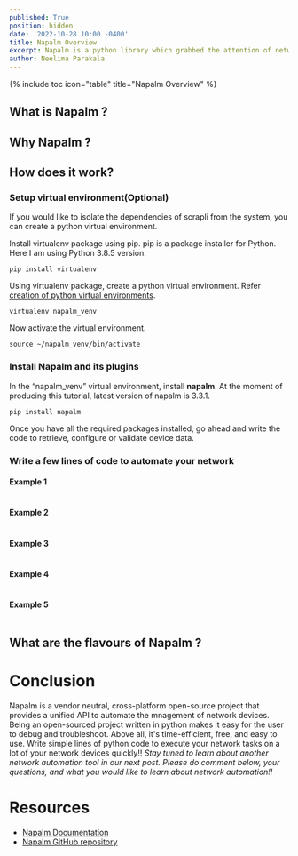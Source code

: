 ```yaml
---
published: True
position: hidden
date: '2022-10-28 10:00 -0400'
title: Napalm Overview
excerpt: Napalm is a python library which grabbed the attention of network engineers. Learn more about it and take a look how you could manage cisco devices with it.
author: Neelima Parakala
---
```

{% include toc icon="table" title="Napalm Overview" %}



## What is Napalm ?


## Why Napalm ?

       
## How does it work?

### Setup virtual environment(Optional)

If you would like to isolate the dependencies of scrapli from the system, you can create a python virtual environment.

Install virtualenv package using pip. pip is a package installer for Python. Here I am using Python 3.8.5 version.
```
pip install virtualenv
```
Using virtualenv package, create a python virtual environment.
Refer [creation of python virtual environments](https://docs.python.org/3/library/venv.html).
```
virtualenv napalm_venv
```
Now activate the virtual environment.
```
source ~/napalm_venv/bin/activate
```
### Install Napalm and its plugins

In the “napalm_venv” virtual environment, install **napalm**. At the moment of producing this tutorial, latest version of napalm is 3.3.1.
```
pip install napalm
```
Once you have all the required packages installed, go ahead and write the code to retrieve, configure or validate device data.

### Write a few lines of code to automate your network

#### Example 1

```
```

#### Example 2

```
```

#### Example 3

```
```

#### Example 4

```
```

#### Example 5

```
```


## What are the flavours of Napalm ?


# Conclusion
Napalm is a vendor neutral, cross-platform open-source project that provides a unified API to automate the mnagement of network devices. Being an open-sourced project written in python makes it easy for the user to debug and troubleshoot. Above all, it's time-efficient, free, and easy to use. Write simple lines of python code to execute your network tasks on a lot of your network devices quickly!! 
*Stay tuned to learn about another network automation tool in our next post.*
*Please do comment below, your questions, and what you would like to learn about network automation!!*

# Resources

- [Napalm Documentation](https://napalm.readthedocs.io/en/latest/)
- [Napalm GitHub repository](https://github.com/napalm-automation/napalm)
